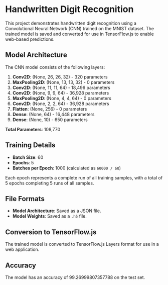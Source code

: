 # Handwritten Digit Recognition

This project demonstrates handwritten digit recognition using a Convolutional Neural Network (CNN) trained on the MNIST dataset. The trained model is saved and converted for use in TensorFlow.js to enable web-based predictions.

## Model Architecture

The CNN model consists of the following layers:

1. **Conv2D**: (None, 26, 26, 32) - 320 parameters
2. **MaxPooling2D**: (None, 13, 13, 32) - 0 parameters
3. **Conv2D**: (None, 11, 11, 64) - 18,496 parameters
4. **Conv2D**: (None, 9, 9, 64) - 36,928 parameters
5. **MaxPooling2D**: (None, 4, 4, 64) - 0 parameters
6. **Conv2D**: (None, 2, 2, 64) - 36,928 parameters
7. **Flatten**: (None, 256) - 0 parameters
8. **Dense**: (None, 64) - 16,448 parameters
9. **Dense**: (None, 10) - 650 parameters

**Total Parameters**: 108,770

## Training Details

- **Batch Size**: 60
- **Epochs**: 5
- **Batches per Epoch**: 1000 (calculated as `60000 / 60`)

Each epoch represents a complete run of all training samples, with a total of 5 epochs completing 5 runs of all samples.

## File Formats

- **Model Architecture**: Saved as a JSON file.
- **Model Weights**: Saved as a `.h5` file.

## Conversion to TensorFlow.js

The trained model is converted to TensorFlow.js Layers format for use in a web application.

## Accuracy

The model has an accuracy of 99.26999807357788 on the test set.
